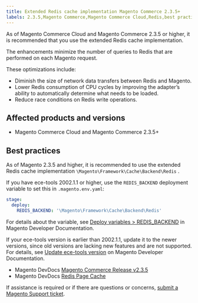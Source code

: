 ```yaml
---
title: Extended Redis cache implementation Magento Commerce 2.3.5+
labels: 2.3.5,Magento Commerce,Magento Commerce Cloud,Redis,best practices,cache,configuration
---
```


As of Magento Commerce Cloud and Magento Commerce 2.3.5 or higher, it is recommended that you use the extended Redis cache implementation.

The enhancements minimize the number of queries to Redis that are performed on each Magento request.

These optimizations include:

* Diminish the size of network data transfers between Redis and Magento.
* Lower Redis consumption of CPU cycles by improving the adapter’s ability to automatically determine what needs to be loaded.
* Reduce race conditions on Redis write operations.

## Affected products and versions

* Magento Commerce Cloud and Magento Commerce 2.3.5+

## Best practices

As of Magento 2.3.5 and higher, it is recommended to use the extended Redis cache implementation `\Magento\Framework\Cache\Backend\Redis` .

If you have ece-tools 2002.1.1 or higher, use the `REDIS_BACKEND` deployment variable to set this in `.magento.env.yaml`:

```yaml
stage:
  deploy:
    REDIS_BACKEND: '\Magento\Framework\Cache\Backend\Redis'
```

For details about the variable, see [Deploy variables > REDIS_BACKEND](https://devdocs.magento.com/cloud/env/variables-deploy.html#redis_backend) in Magento Developer Documentation.

If your ece-tools version is earlier than 2002.1.1, update it to the newer versions, since old versions are lacking new features and are not supported. For details, see [Update ece-tools version](https://devdocs.magento.com/cloud/project/ece-tools-update.html) on Magento Developer Documentation.

* Magento DevDocs [Magento Commerce Release v2.3.5](https://devdocs.magento.com/guides/v2.3/release-notes/release-notes-2-3-5-commerce.html#performance-boosts)
* Magento DevDocs [Redis Page Cache](https://devdocs.magento.com/guides/v2.3/config-guide/redis/redis-pg-cache.html)

If assistance is required or if there are questions or concerns, [submit a Magento Support ticket](https://support.magento.com/hc/en-us/articles/360019088251-Submit-a-support-ticket).
